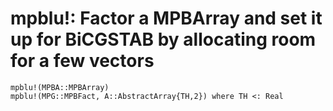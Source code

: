 # mpblu!: Factor a MPBArray and set it up for BiCGSTAB by allocating room for a few vectors
```@docs
mpblu!(MPBA::MPBArray)
mpblu!(MPG::MPBFact, A::AbstractArray{TH,2}) where TH <: Real
```
